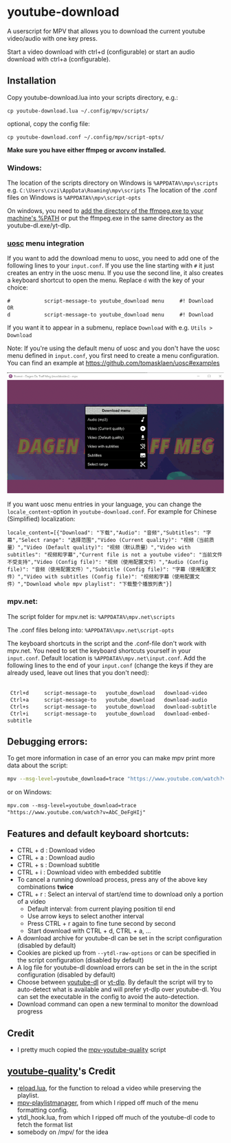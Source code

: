 # youtube-download
A userscript for MPV that allows you to download the current youtube video/audio with one key press.

Start a video download with ctrl+d (configurable) or start an audio download with ctrl+a (configurable).

## Installation

Copy youtube-download.lua into your scripts directory, e.g.:

    cp youtube-download.lua ~/.config/mpv/scripts/

optional, copy the config file:

    cp youtube-download.conf ~/.config/mpv/script-opts/

**Make sure you have either ffmpeg or avconv installed.**

### Windows:

The location of the scripts directory on Windows is `%APPDATA%\mpv\scripts` e.g. `C:\Users\cvzi\AppData\Roaming\mpv\scripts`
The location of the .conf files on Windows is `%APPDATA%\mpv\script-opts`

On windows, you need to [add the directory of the ffmpeg.exe to your machine's %PATH](https://stackoverflow.com/a/41895179/10367381)
or put the ffmpeg.exe in the same directory as the youtube-dl.exe/yt-dlp.

### [uosc](https://github.com/tomasklaen/uosc) menu integration

If you want to add the download menu to uosc, you need to add one of the following lines to your `input.conf`.
If you use the line starting with `#` it just creates an entry in the uosc menu.
If you use the second line, it also creates a keyboard shortcut to open the menu.
Replace `d` with the key of your choice:

```
#           script-message-to youtube_download menu     #! Download
OR
d           script-message-to youtube_download menu     #! Download
```

If you want it to appear in a submenu, replace `Download` with e.g. `Utils > Download`


Note: If you're using the default menu of uosc and you don't have the uosc menu defined in `input.conf`, you first need to create
a menu configuration. You can find an example at https://github.com/tomasklaen/uosc#examples

![screenshot of uosc](screenshot.gif)

If you want uosc menu entries in your language, you can change the `locale_content`-option in `youtube-download.conf`. For example for  Chinese (Simplified) localization:
```
locale_content=[{"Download": "下载","Audio": "音频","Subtitles": "字幕","Select range": "选择范围","Video (Current quality)": "视频（当前质量）","Video (Default quality)": "视频（默认质量）","Video with subtitles": "视频和字幕","Current file is not a youtube video": "当前文件不受支持","Video (Config file)": "视频（使用配置文件）","Audio (Config file)": "音频（使用配置文件）","Subtitle (Config file)": "字幕（使用配置文件）","Video with subtitles (Config file)": "视频和字幕（使用配置文件）","Download whole mpv playlist": "下载整个播放列表"}]
```

### mpv.net:
The script folder for mpv.net is:
`%APPDATA%\mpv.net\scripts`

The .conf files belong into:
`%APPDATA%\mpv.net\script-opts`

The keyboard shortcuts in the script and the .conf-file don't work with mpv.net.
You need to set the keyboard shortcuts yourself in your `input.conf`. Default location is `%APPDATA%\mpv.net\input.conf`.
Add the following lines to the end of your `input.conf` (change the keys if they are already used, leave out lines that you don't need):

```

 Ctrl+d     script-message-to   youtube_download   download-video
 Ctrl+a     script-message-to   youtube_download   download-audio
 Ctrl+s     script-message-to   youtube_download   download-subtitle
 Ctrl+i     script-message-to   youtube_download   download-embed-subtitle

```

## Debugging errors:
To get more information in case of an error you can make mpv print more data about the script:
```bash
mpv --msg-level=youtube_download=trace "https://www.youtube.com/watch?v=AbC_DeFgHIj"
```
or on Windows:
```batch
mpv.com --msg-level=youtube_download=trace "https://www.youtube.com/watch?v=AbC_DeFgHIj"
```

## Features and default keyboard shortcuts:

*   CTRL + d : Download video
*   CTRL + a : Download audio
*   CTRL + s : Download subtitle
*   CTRL + i : Download video with embedded subtitle
*   To cancel a running download process, press any of the above key combinations **twice**
*   CTRL + r : Select an interval of start/end time to download only a portion of a video
    - Default interval: from current playing position til end
    - Use arrow keys to select another interval
    - Press CTRL + r again to fine tune second by second
    - Start download with CTRL + d, CTRL + a, ...
*   A download archive for youtube-dl can be set in the script configuration (disabled by default)
*   Cookies are picked up from `--ytdl-raw-options` or can be specified in the script configuration (disabled by default)
*   A log file for youtube-dl download errors can be set in the in the script configuration (disabled by default)
*   Choose between [youtube-dl](https://github.com/ytdl-org/youtube-dl/) or [yt-dlp](https://github.com/yt-dlp/yt-dlp). By default the script will try to auto-detect what is available and will prefer yt-dlp over youtube-dl. You can set the executable in the config to avoid the auto-detection.
*   Download command can open a new terminal to monitor the download progress

## Credit
- I pretty much copied the [mpv-youtube-quality](https://github.com/jgreco/mpv-youtube-quality) script

## [youtube-quality](https://github.com/jgreco/mpv-youtube-quality)'s Credit
- [reload.lua](https://github.com/4e6/mpv-reload/), for the function to reload a video while preserving the playlist.
- [mpv-playlistmanager](https://github.com/jonniek/mpv-playlistmanager), from which I ripped off much of the menu formatting config.
- ytdl_hook.lua, from which I ripped off much of the youtube-dl code to fetch the format list
- somebody on /mpv/ for the idea
